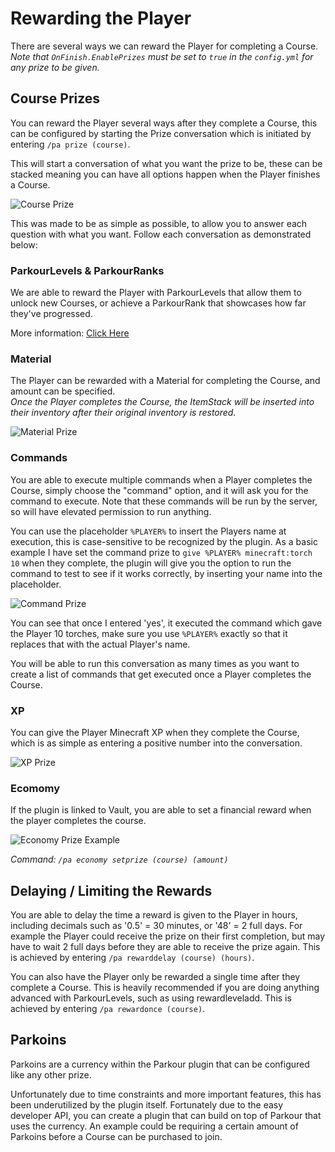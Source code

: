 Rewarding the Player
======

There are several ways we can reward the Player for completing a Course.  
_Note that `OnFinish.EnablePrizes` must be set to `true` in the `config.yml` for any prize to be given._

## Course Prizes

You can reward the Player several ways after they complete a Course, this can be configured by starting the Prize conversation which is initiated by entering `/pa prize (course)`.

This will start a conversation of what you want the prize to be, these can be stacked meaning you can have all options happen when the Player finishes a Course.

![Course Prize](https://i.imgur.com/syeM4Cn.jpg "Course Prize")

This was made to be as simple as possible, to allow you to answer each question with what you want. Follow each conversation as demonstrated below:

### ParkourLevels & ParkourRanks

We are able to reward the Player with ParkourLevels that allow them to unlock new Courses, or achieve a ParkourRank that showcases how far they've progressed.

More information: [Click Here](/tutorials/parkour-level-ranks.md)

### Material

The Player can be rewarded with a Material for completing the Course, and amount can be specified.  
_Once the Player completes the Course, the ItemStack will be inserted into their inventory after their original inventory is restored._

![Material Prize](https://i.imgur.com/xgLug6k.jpg "Material Prize")

### Commands

You are able to execute multiple commands when a Player completes the Course, simply choose the "command" option, and it will ask you for the command to execute. Note that these commands will be run by the server, so will have elevated permission to run anything.

You can use the placeholder `%PLAYER%` to insert the Players name at execution, this is case-sensitive to be recognized by the plugin. As a basic example I have set the command prize to `give %PLAYER% minecraft:torch 10` when they complete, the plugin will give you the option to run the command to test to see if it works correctly, by inserting your name into the placeholder.

![Command Prize](https://i.imgur.com/i9Vfb98.jpg "Command Prize")

You can see that once I entered 'yes', it executed the command which gave the Player 10 torches, make sure you use `%PLAYER%` exactly so that it replaces that with the actual Player's name.

You will be able to run this conversation as many times as you want to create a list of commands that get executed once a Player completes the Course.

### XP

You can give the Player Minecraft XP when they complete the Course, which is as simple as entering a positive number into the conversation.

![XP Prize](https://i.imgur.com/43qKmUn.jpg "XP Prize")

### Ecomomy

If the plugin is linked to Vault, you are able to set a financial reward when the player completes the course.

![Economy Prize Example](https://i.imgur.com/VKjMNk6.png "Economy Prize Example")

_Command: `/pa economy setprize (course) (amount)`_

## Delaying / Limiting the Rewards

You are able to delay the time a reward is given to the Player in hours, including decimals such as '0.5' = 30 minutes, or '48' = 2 full days. For example the Player could receive the prize on their first completion, but may have to wait 2 full days before they are able to receive the prize again. This is achieved by entering `/pa rewarddelay (course) (hours)`.

You can also have the Player only be rewarded a single time after they complete a Course. This is heavily recommended if you are doing anything advanced with ParkourLevels, such as using rewardleveladd. This is achieved by entering `/pa rewardonce (course)`.

## Parkoins

Parkoins are a currency within the Parkour plugin that can be configured like any other prize.

Unfortunately due to time constraints and more important features, this has been underutilized by the plugin itself. Fortunately due to the easy developer API, you can create a plugin that can build on top of Parkour that uses the currency. An example could be requiring a certain amount of Parkoins before a Course can be purchased to join.
